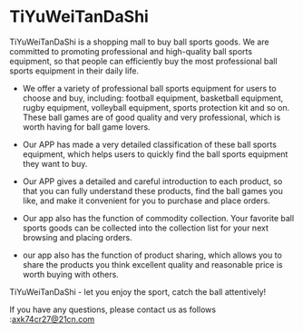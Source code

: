 # TiYuWeiTanDaShi
TiYuWeiTanDaShi is a shopping mall to buy ball sports goods. We are committed to promoting professional and high-quality ball sports equipment, so that people can efficiently buy the most professional ball sports equipment in their daily life.

- We offer a variety of professional ball sports equipment for users to choose and buy, including: football equipment, basketball equipment, rugby equipment, volleyball equipment, sports protection kit and so on. These ball games are of good quality and very professional, which is worth having for ball game lovers.

- Our APP has made a very detailed classification of these ball sports equipment, which helps users to quickly find the ball sports equipment they want to buy.

- Our APP gives a detailed and careful introduction to each product, so that you can fully understand these products, find the ball games you like, and make it convenient for you to purchase and place orders.

- Our app also has the function of commodity collection. Your favorite ball sports goods can be collected into the collection list for your next browsing and placing orders.

- our app also has the function of product sharing, which allows you to share the products you think excellent quality and reasonable price is worth buying with others.

TiYuWeiTanDaShi - let you enjoy the sport, catch the ball attentively!

If you have any questions, please contact us as follows :axk74cr27@21cn.com
